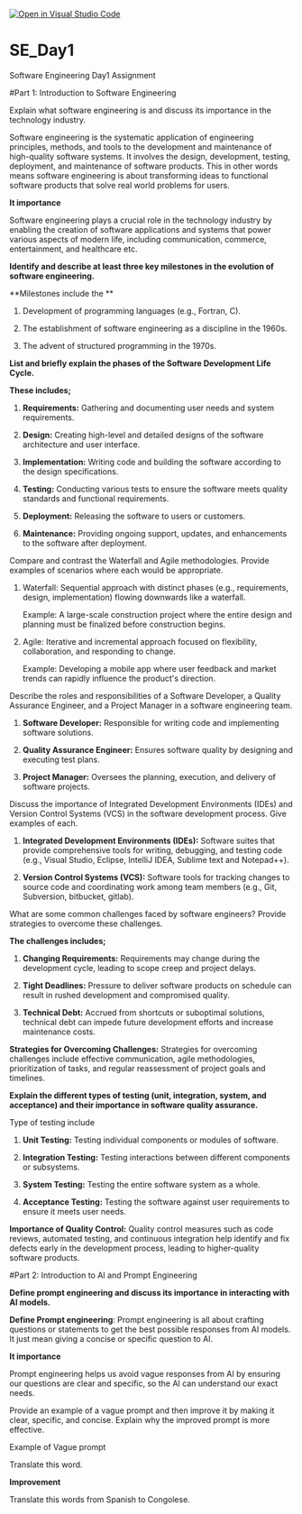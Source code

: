 [![Open in Visual Studio Code](https://classroom.github.com/assets/open-in-vscode-2e0aaae1b6195c2367325f4f02e2d04e9abb55f0b24a779b69b11b9e10269abc.svg)](https://classroom.github.com/online_ide?assignment_repo_id=15567748&assignment_repo_type=AssignmentRepo)
# SE_Day1
Software Engineering Day1 Assignment

#Part 1: Introduction to Software Engineering

Explain what software engineering is and discuss its importance in the technology industry.

Software engineering is the systematic application of engineering principles, methods, and tools to the development and maintenance of high-quality software systems. It involves the design, development, testing, deployment, and maintenance of software products. This in other words means software engineering is about transforming ideas to functional software products that solve real world problems for users.

**It importance**

Software engineering plays a crucial role in the technology industry by enabling the creation of software applications and systems that power various aspects of modern life, including communication, commerce, entertainment, and healthcare etc.

**Identify and describe at least three key milestones in the evolution of software engineering.**

**Milestones include the **

1. Development of programming languages (e.g., Fortran, C).

2. The establishment of software engineering as a discipline in the 1960s.

3. The advent of structured programming in the 1970s.


**List and briefly explain the phases of the Software Development Life Cycle.**

**These includes;**

1. **Requirements:** Gathering and documenting user needs and system requirements.

2. **Design:** Creating high-level and detailed designs of the software architecture and user interface.

3. **Implementation:** Writing code and building the software according to the design specifications.

4. **Testing:** Conducting various tests to ensure the software meets quality standards and functional requirements.

5. **Deployment:** Releasing the software to users or customers.

6. **Maintenance:** Providing ongoing support, updates, and enhancements to the software after deployment.


Compare and contrast the Waterfall and Agile methodologies. Provide examples of scenarios where each would be appropriate.

1. Waterfall: Sequential approach with distinct phases (e.g., requirements, design, implementation) flowing downwards like a waterfall.

   Example: A large-scale construction project where the entire design and planning must be finalized before construction begins.
   
2. Agile: Iterative and incremental approach focused on flexibility, collaboration, and responding to change.

   Example: Developing a mobile app where user feedback and market trends can rapidly influence the product's direction.


Describe the roles and responsibilities of a Software Developer, a Quality Assurance Engineer, and a Project Manager in a software engineering team.

1. **Software Developer:** Responsible for writing code and implementing software solutions.

2. **Quality Assurance Engineer:** Ensures software quality by designing and executing test plans.

3. **Project Manager:** Oversees the planning, execution, and delivery of software projects.


Discuss the importance of Integrated Development Environments (IDEs) and Version Control Systems (VCS) in the software development process. Give examples of each.

1. **Integrated Development Environments (IDEs):** Software suites that provide comprehensive tools for writing, debugging, and testing code (e.g., Visual Studio, Eclipse, IntelliJ IDEA, Sublime text and Notepad++).

2. **Version Control Systems (VCS):** Software tools for tracking changes to source code and coordinating work among team members (e.g., Git, Subversion, bitbucket, gitlab).


What are some common challenges faced by software engineers? Provide strategies to overcome these challenges.

**The challenges includes;**

1. **Changing Requirements:** Requirements may change during the development cycle, leading to scope creep and project delays.

2. **Tight Deadlines:** Pressure to deliver software products on schedule can result in rushed development and compromised quality.

3. **Technical Debt:** Accrued from shortcuts or suboptimal solutions, technical debt can impede future development efforts and increase maintenance costs.

**Strategies for Overcoming Challenges:** Strategies for overcoming challenges include effective communication, agile methodologies, prioritization of tasks, and regular reassessment of project goals and timelines.

**Explain the different types of testing (unit, integration, system, and acceptance) and their importance in software quality assurance.**

Type of testing include

1. **Unit Testing:** Testing individual components or modules of software.

2. **Integration Testing:** Testing interactions between different components or subsystems.

3. **System Testing:** Testing the entire software system as a whole.

4. **Acceptance Testing:** Testing the software against user requirements to ensure it meets user needs.

**Importance of Quality Control:** Quality control measures such as code reviews, automated testing, and continuous integration help identify and fix defects early in the development process, leading to higher-quality software products.


#Part 2: Introduction to AI and Prompt Engineering

**Define prompt engineering and discuss its importance in interacting with AI models.**

**Define Prompt engineering**: 
Prompt engineering is all about crafting questions or statements to get the best possible responses from AI models. It just mean giving a concise or specific question to AI.

**It importance**

Prompt engineering helps us avoid vague responses from AI by ensuring our questions are clear and specific, so the AI can understand our exact needs.


Provide an example of a vague prompt and then improve it by making it clear, specific, and concise. Explain why the improved prompt is more effective.

Example of Vague prompt

Translate this word.

**Improvement**

Translate this words from Spanish to Congolese.
